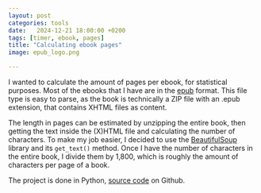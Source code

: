 ```yaml
---
layout: post
categories: tools
date:   2024-12-21 18:00:00 +0200
tags: [timer, ebook, pages]
title: "Calculating ebook pages"
image: epub_logo.png

---
```


I wanted to calculate the amount of pages per ebook, for statistical purposes. Most of the ebooks that I have are in the [epub](https://en.wikipedia.org/wiki/EPUB) format. This file type is easy to parse, as the book is technically a ZIP file with an .epub extension, that contains XHTML files as content.

The length in pages can be estimated by unzipping the entire book, then getting the text inside the (X)HTML file and calculating the number of characters. To make my job easier, I decided to use the [BeautifulSoup](https://pypi.org/project/beautifulsoup4/) library and its `get_text()` method. Once I have the number of characters in the entire book, I divide them by 1,800, which is roughly the amount of characters per page of a book.

The project is done in Python, [source code](https://github.com/jborza/calculate_pages_epub) on Github.
